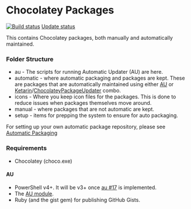# Chocolatey Packages

[![Build status](https://ci.appveyor.com/api/projects/status/o9qbm2t3vwhqlugc?svg=true)](https://ci.appveyor.com/project/bdukes/chocolatey-packages)
[Update status](https://gist.github.com/bdukes/fd3d636b9b4617772f9b99ceb88838fa)

This contains Chocolatey packages, both manually and automatically maintained.

### Folder Structure

* au - The scripts for running Automatic Updater (AU) are here.
* automatic - where automatic packaging and packages are kept. These are packages that are automatically maintained using either [AU](https://chocolatey.org/packages/au) or [Ketarin](https://chocolatey.org/packages/ketarin)/[ChocolateyPackageUpdater](https://chocolatey.org/packages/chocolateypackageupdater) combo.
* icons - Where you keep icon files for the packages. This is done to reduce issues when packages themselves move around.
* manual - where packages that are not automatic are kept.
* setup - items for prepping the system to ensure for auto packaging.

For setting up your own automatic package repository, please see [Automatic Packaging](https://chocolatey.org/docs/automatic-packages)

### Requirements

* Chocolatey (choco.exe)

#### AU

* PowerShell v4+. It will be v3+ once [au #17](https://github.com/majkinetor/au/issues/17) is implemented.
* The [AU module](https://chocolatey.org/packages/au).
* Ruby (and the gist gem) for publishing GitHub Gists.
